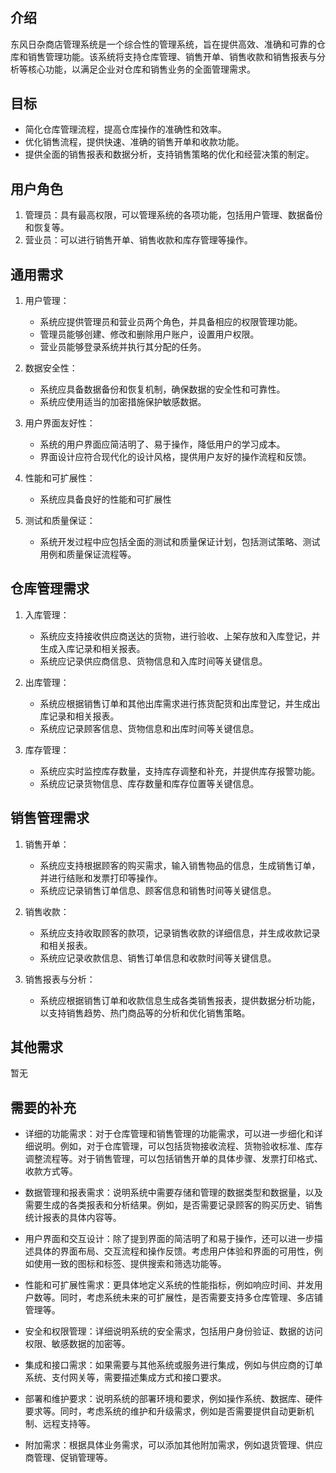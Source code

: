 #

## 介绍

东风日杂商店管理系统是一个综合性的管理系统，旨在提供高效、准确和可靠的仓库和销售管理功能。该系统将支持仓库管理、销售开单、销售收款和销售报表与分析等核心功能，以满足企业对仓库和销售业务的全面管理需求。

## 目标

- 简化仓库管理流程，提高仓库操作的准确性和效率。
- 优化销售流程，提供快速、准确的销售开单和收款功能。
- 提供全面的销售报表和数据分析，支持销售策略的优化和经营决策的制定。

## 用户角色

1. 管理员：具有最高权限，可以管理系统的各项功能，包括用户管理、数据备份和恢复等。
2. 营业员：可以进行销售开单、销售收款和库存管理等操作。

## 通用需求

1. 用户管理：
   - 系统应提供管理员和营业员两个角色，并具备相应的权限管理功能。
   - 管理员能够创建、修改和删除用户账户，设置用户权限。
   - 营业员能够登录系统并执行其分配的任务。

2. 数据安全性：

   - 系统应具备数据备份和恢复机制，确保数据的安全性和可靠性。
   - 系统应使用适当的加密措施保护敏感数据。

3. 用户界面友好性：

   - 系统的用户界面应简洁明了、易于操作，降低用户的学习成本。
   - 界面设计应符合现代化的设计风格，提供用户友好的操作流程和反馈。

4. 性能和可扩展性：

   - 系统应具备良好的性能和可扩展性

5. 测试和质量保证：

   - 系统开发过程中应包括全面的测试和质量保证计划，包括测试策略、测试用例和质量保证流程等。

## 仓库管理需求

1. 入库管理：

   - 系统应支持接收供应商送达的货物，进行验收、上架存放和入库登记，并生成入库记录和相关报表。
   - 系统应记录供应商信息、货物信息和入库时间等关键信息。

2. 出库管理：

   - 系统应根据销售订单和其他出库需求进行拣货配货和出库登记，并生成出库记录和相关报表。
   - 系统应记录顾客信息、货物信息和出库时间等关键信息。

3. 库存管理：

   - 系统应实时监控库存数量，支持库存调整和补充，并提供库存报警功能。
   - 系统应记录货物信息、库存数量和库存位置等关键信息。

## 销售管理需求

1. 销售开单：

   - 系统应支持根据顾客的购买需求，输入销售物品的信息，生成销售订单，并进行结账和发票打印等操作。
   - 系统应记录销售订单信息、顾客信息和销售时间等关键信息。

2. 销售收款：

   - 系统应支持收取顾客的款项，记录销售收款的详细信息，并生成收款记录和相关报表。
   - 系统应记录收款信息、销售订单信息和收款时间等关键信息。

3. 销售报表与分析：

   - 系统应根据销售订单和收款信息生成各类销售报表，提供数据分析功能，以支持销售趋势、热门商品等的分析和优化销售策略。

## 其他需求

暂无

## 需要的补充

- 详细的功能需求：对于仓库管理和销售管理的功能需求，可以进一步细化和详细说明。例如，对于仓库管理，可以包括货物接收流程、货物验收标准、库存调整流程等。对于销售管理，可以包括销售开单的具体步骤、发票打印格式、收款方式等。

- 数据管理和报表需求：说明系统中需要存储和管理的数据类型和数据量，以及需要生成的各类报表和分析结果。例如，是否需要记录顾客的购买历史、销售统计报表的具体内容等。

- 用户界面和交互设计：除了提到界面的简洁明了和易于操作，还可以进一步描述具体的界面布局、交互流程和操作反馈。考虑用户体验和界面的可用性，例如使用一致的图标和标签、提供搜索和筛选功能等。

- 性能和可扩展性需求：更具体地定义系统的性能指标，例如响应时间、并发用户数等。同时，考虑系统未来的可扩展性，是否需要支持多仓库管理、多店铺管理等。

- 安全和权限管理：详细说明系统的安全需求，包括用户身份验证、数据的访问权限、敏感数据的加密等。

- 集成和接口需求：如果需要与其他系统或服务进行集成，例如与供应商的订单系统、支付网关等，需要描述集成方式和接口要求。

- 部署和维护要求：说明系统的部署环境和要求，例如操作系统、数据库、硬件要求等。同时，考虑系统的维护和升级需求，例如是否需要提供自动更新机制、远程支持等。

- 附加需求：根据具体业务需求，可以添加其他附加需求，例如退货管理、供应商管理、促销管理等。
  